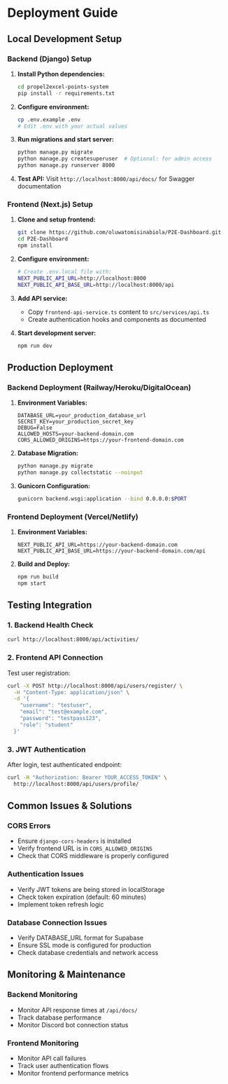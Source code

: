 # Deployment Guide

## Local Development Setup

### Backend (Django) Setup
1. **Install Python dependencies:**
   ```bash
   cd propel2excel-points-system
   pip install -r requirements.txt
   ```

2. **Configure environment:**
   ```bash
   cp .env.example .env
   # Edit .env with your actual values
   ```

3. **Run migrations and start server:**
   ```bash
   python manage.py migrate
   python manage.py createsuperuser  # Optional: for admin access
   python manage.py runserver 8000
   ```

4. **Test API:**
   Visit `http://localhost:8000/api/docs/` for Swagger documentation

### Frontend (Next.js) Setup
1. **Clone and setup frontend:**
   ```bash
   git clone https://github.com/oluwatomisinabiola/P2E-Dashboard.git
   cd P2E-Dashboard
   npm install
   ```

2. **Configure environment:**
   ```bash
   # Create .env.local file with:
   NEXT_PUBLIC_API_URL=http://localhost:8000
   NEXT_PUBLIC_API_BASE_URL=http://localhost:8000/api
   ```

3. **Add API service:**
   - Copy `frontend-api-service.ts` content to `src/services/api.ts`
   - Create authentication hooks and components as documented

4. **Start development server:**
   ```bash
   npm run dev
   ```

## Production Deployment

### Backend Deployment (Railway/Heroku/DigitalOcean)

1. **Environment Variables:**
   ```env
   DATABASE_URL=your_production_database_url
   SECRET_KEY=your_production_secret_key
   DEBUG=False
   ALLOWED_HOSTS=your-backend-domain.com
   CORS_ALLOWED_ORIGINS=https://your-frontend-domain.com
   ```

2. **Database Migration:**
   ```bash
   python manage.py migrate
   python manage.py collectstatic --noinput
   ```

3. **Gunicorn Configuration:**
   ```bash
   gunicorn backend.wsgi:application --bind 0.0.0.0:$PORT
   ```

### Frontend Deployment (Vercel/Netlify)

1. **Environment Variables:**
   ```env
   NEXT_PUBLIC_API_URL=https://your-backend-domain.com
   NEXT_PUBLIC_API_BASE_URL=https://your-backend-domain.com/api
   ```

2. **Build and Deploy:**
   ```bash
   npm run build
   npm start
   ```

## Testing Integration

### 1. Backend Health Check
```bash
curl http://localhost:8000/api/activities/
```

### 2. Frontend API Connection
Test user registration:
```bash
curl -X POST http://localhost:8000/api/users/register/ \
  -H "Content-Type: application/json" \
  -d '{
    "username": "testuser",
    "email": "test@example.com", 
    "password": "testpass123",
    "role": "student"
  }'
```

### 3. JWT Authentication
After login, test authenticated endpoint:
```bash
curl -H "Authorization: Bearer YOUR_ACCESS_TOKEN" \
  http://localhost:8000/api/users/profile/
```

## Common Issues & Solutions

### CORS Errors
- Ensure `django-cors-headers` is installed
- Verify frontend URL is in `CORS_ALLOWED_ORIGINS`
- Check that CORS middleware is properly configured

### Authentication Issues
- Verify JWT tokens are being stored in localStorage
- Check token expiration (default: 60 minutes)
- Implement token refresh logic

### Database Connection Issues
- Verify DATABASE_URL format for Supabase
- Ensure SSL mode is configured for production
- Check database credentials and network access

## Monitoring & Maintenance

### Backend Monitoring
- Monitor API response times at `/api/docs/`
- Track database performance
- Monitor Discord bot connection status

### Frontend Monitoring
- Monitor API call failures
- Track user authentication flows
- Monitor frontend performance metrics

